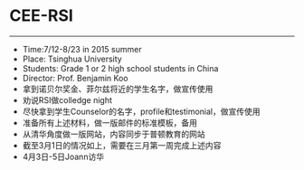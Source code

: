 # CEE-RSI
-------------------------
- Time:7/12-8/23 in 2015 summer 
- Place: Tsinghua University
- Students: Grade 1 or 2 high school students in China
- Director: Prof. Benjamin Koo
- 拿到诺贝尔奖金、菲尔兹将近的学生名字，做宣传使用
- 劝说RSI做colledge night
- 尽快拿到学生Counselor的名字，profile和testimonial，做宣传使用
- 准备所有上述材料，做一版邮件的标准模板，备用
- 从清华角度做一版网站，内容同步于普顿教育的网站
- 截至3月1日的情况如上，需要在三月第一周完成上述内容
- 4月3日-5日Joann访华

